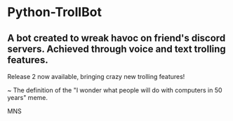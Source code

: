 # Python-TrollBot

## A bot created to wreak havoc on friend's discord servers. Achieved through voice and text trolling features.

Release 2 now available, bringing crazy new trolling features!

~ The definition of the "I wonder what people will do with computers in 50 years" meme.

MNS
